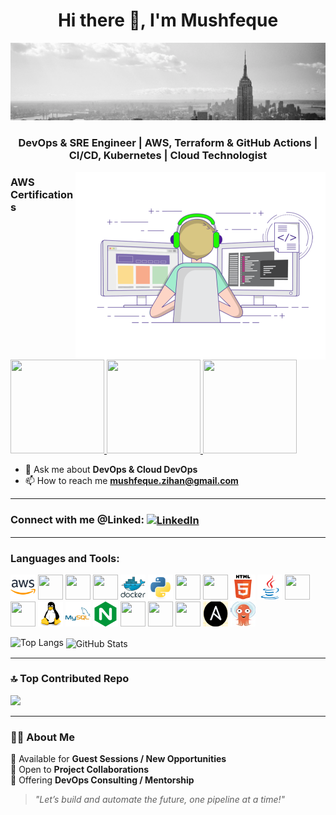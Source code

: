 <h1 align="center">Hi there 👋, I'm Mushfeque</h1>

<div align="center">
  <img src="https://github.com/mushfequezihan/mushfequezihan/blob/main/banner.png" alt="">
</div>

<h3 align="center">DevOps & SRE Engineer | AWS, Terraform & GitHub Actions | CI/CD, Kubernetes | Cloud Technologist</h3>

<img align="right" alt="Coding" width="400" src="https://raw.githubusercontent.com/devSouvik/devSouvik/master/gif3.gif">

### AWS Certifications
<a href="https://www.credly.com/badges/8d6040f5-6c93-4f18-bcc9-d8378949180b">
  <img src="https://images.credly.com/images/0e284c3f-5164-4b21-8660-0d84737941bc/image.png" width="150" height="150">
</a>

<a href="https://www.credly.com/badges/01f541ca-762a-47fe-ae0b-8e994f32ff24">
  <img src="https://images.credly.com/images/00634f82-b07f-4bbd-a6bb-53de397fc3a6/image.png" width="150" height="150">
</a>

<a href="https://learn.microsoft.com/en-us/users/mushfequezihan-4196/credentials/51762a149847cdfd?ref=https%3A%2F%2Fwww.linkedin.com%2F">
  <img src="https://images.credly.com/size/80x80/images/441d84cf-c14d-4f56-ad8a-d172d04843bb/converted20250510-27-sye2jr.png" width="150" height="150">
</a>
 
- 💬 Ask me about **DevOps & Cloud DevOps**  
- 📫 How to reach me **mushfeque.zihan@gmail.com**

---
<h3 align="left">Connect with me @Linked: <a href="www.linkedin.com/in/mushfequezihan" target="blank"><img align="center" src="https://raw.githubusercontent.com/rahuldkjain/github-profile-readme-generator/master/src/images/icons/Social/linked-in-alt.svg" alt="LinkedIn" height="30" width="40" /></a></h3>

---

<h3 align="left">Languages and Tools:</h3>
<p align="left">
  <img src="https://raw.githubusercontent.com/devicons/devicon/master/icons/amazonwebservices/amazonwebservices-original-wordmark.svg" width="40" height="40"/>
  <img src="https://www.vectorlogo.zone/logos/microsoft_azure/microsoft_azure-icon.svg" width="40" height="40"/>
  <img src="https://www.vectorlogo.zone/logos/gnu_bash/gnu_bash-icon.svg" width="40" height="40"/>
  <img src="https://www.vectorlogo.zone/logos/circleci/circleci-icon.svg" width="40" height="40"/>
  <img src="https://raw.githubusercontent.com/devicons/devicon/master/icons/docker/docker-original-wordmark.svg" width="40" height="40"/>
  <img src="https://raw.githubusercontent.com/devicons/devicon/master/icons/python/python-original.svg" width="40" height="40"/>
  <img src="https://www.vectorlogo.zone/logos/git-scm/git-scm-icon.svg" width="40" height="40"/>
  <img src="https://www.vectorlogo.zone/logos/grafana/grafana-icon.svg" width="40" height="40"/>
  <img src="https://raw.githubusercontent.com/devicons/devicon/master/icons/html5/html5-original-wordmark.svg" width="40" height="40"/>
  <img src="https://raw.githubusercontent.com/devicons/devicon/master/icons/java/java-original.svg" width="40" height="40"/>
  <img src="https://www.vectorlogo.zone/logos/jenkins/jenkins-icon.svg" width="40" height="40"/>
  <img src="https://www.vectorlogo.zone/logos/kubernetes/kubernetes-icon.svg" width="40" height="40"/>
  <img src="https://raw.githubusercontent.com/devicons/devicon/master/icons/linux/linux-original.svg" width="40" height="40"/>
  <img src="https://raw.githubusercontent.com/devicons/devicon/master/icons/mysql/mysql-original-wordmark.svg" width="40" height="40"/>
  <img src="https://raw.githubusercontent.com/devicons/devicon/master/icons/nginx/nginx-original.svg" width="40" height="40"/>
  <img src="https://www.vectorlogo.zone/logos/getpostman/getpostman-icon.svg" width="40" height="40"/>
  <img src="https://raw.githubusercontent.com/detain/svg-logos/780f25886640cef088af994181646db2f6b1a3f8/svg/selenium-logo.svg" width="40" height="40"/>
  <img src="https://www.vectorlogo.zone/logos/springio/springio-icon.svg" width="40" height="40"/>
  <img src="https://github.com/mushfequezihan/mushfequezihan/blob/main/ansible.png" width="40" height="40"/>
  <img src="https://github.com/mushfequezihan/mushfequezihan/blob/main/argo.png" width="40" height="40"/>
</p>


<p><img align="left" src="https://github-readme-stats.vercel.app/api/top-langs?username=mushfequezihan&show_icons=true&locale=en&layout=compact&theme=vue&hide_border=true" alt="Top Langs" /></p>

<p>&nbsp;<img align="center" src="https://github-readme-stats.vercel.app/api?username=mushfequezihan&show_icons=true&locale=en&theme=vue&hide_border=true" alt="GitHub Stats" /></p>

---


### 🔝 Top Contributed Repo
![](https://github-contributor-stats.vercel.app/api?username=mushfequezihan&limit=5&theme=flat&combine_all_yearly_contributions=true)

---

### 👨‍💼 About Me 

🎤 Available for **Guest Sessions / New Opportunities**  
🤝 Open to **Project Collaborations**  
💼 Offering **DevOps Consulting / Mentorship**  

> *"Let’s build and automate the future, one pipeline at a time!"*
